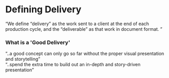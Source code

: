 # Defining Delivery

“We define “delivery” as the work sent to a client at the end of each production cycle, and the “deliverable” as that work in document format. ”

### 

### What is a 'Good Delivery'

“..a good concept can only go so far without the proper visual presentation and storytelling”  
“..spend the extra time to build out an in-depth and story-driven presentation”

